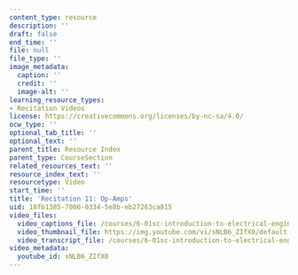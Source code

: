 ```yaml
---
content_type: resource
description: ''
draft: false
end_time: ''
file: null
file_type: ''
image_metadata:
  caption: ''
  credit: ''
  image-alt: ''
learning_resource_types:
- Recitation Videos
license: https://creativecommons.org/licenses/by-nc-sa/4.0/
ocw_type: ''
optional_tab_title: ''
optional_text: ''
parent_title: Resource Index
parent_type: CourseSection
related_resources_text: ''
resource_index_text: ''
resourcetype: Video
start_time: ''
title: 'Recitation 11: Op-Amps'
uid: 18fb1385-7006-0334-5e8b-eb27263ca815
video_files:
  video_captions_file: /courses/6-01sc-introduction-to-electrical-engineering-and-computer-science-i-spring-2011/969d80ffc05f5231afb834b671550720_sNLB6_ZIfX0.vtt
  video_thumbnail_file: https://img.youtube.com/vi/sNLB6_ZIfX0/default.jpg
  video_transcript_file: /courses/6-01sc-introduction-to-electrical-engineering-and-computer-science-i-spring-2011/d2103e3638fdb315eb9d508c1fe10608_sNLB6_ZIfX0.pdf
video_metadata:
  youtube_id: sNLB6_ZIfX0
---
```

